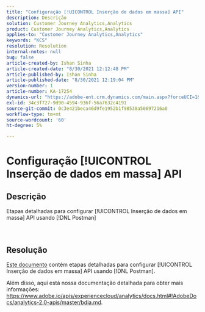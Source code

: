```yaml
---
title: "Configuração [!UICONTROL Inserção de dados em massa] API"
description: Descrição
solution: Customer Journey Analytics,Analytics
product: Customer Journey Analytics,Analytics
applies-to: "Customer Journey Analytics,Analytics"
keywords: "KCS"
resolution: Resolution
internal-notes: null
bug: false
article-created-by: Ishan Sinha
article-created-date: "8/30/2021 12:12:48 PM"
article-published-by: Ishan Sinha
article-published-date: "8/30/2021 12:19:04 PM"
version-number: 1
article-number: KA-17254
dynamics-url: "https://adobe-ent.crm.dynamics.com/main.aspx?forceUCI=1&pagetype=entityrecord&etn=knowledgearticle&id=53386695-8b09-ec11-b6e6-00224808d564"
exl-id: 34c3f727-9d90-4594-936f-56a7632c4191
source-git-commit: 0c3e421beca46d9fe1952b1f98538a50697216a0
workflow-type: tm+mt
source-wordcount: '60'
ht-degree: 5%

---
```


# Configuração [!UICONTROL Inserção de dados em massa] API

## Descrição

Etapas detalhadas para configurar [!UICONTROL Inserção de dados em massa] API usando [!DNL Postman]<br><br><br>

## Resolução


[Este documento](https://spark.adobe.com/page/0jhQHMs74AtYz/) contém etapas detalhadas para configurar [!UICONTROL Inserção de dados em massa] API usando [!DNL Postman].

Além disso, aqui está nossa documentação detalhada para obter mais informações: https://www.adobe.io/apis/experiencecloud/analytics/docs.html#!AdobeDocs/analytics-2.0-apis/master/bdia.md.
